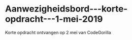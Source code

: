 # Aanwezigheidsbord---korte-opdracht---1-mei-2019
Korte opdracht ontvangen op 2 mei van CodeGorilla
